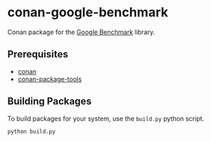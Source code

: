 # conan-google-benchmark

Conan package for the [Google Benchmark](https://github.com/google/benchmark) library.

## Prerequisites
- [conan](https://github.com/conan-io/conan)
- [conan-package-tools](https://github.com/conan-io/conan-package-tools)

## Building Packages
To build packages for your system, use the `build.py` python script.

```
python build.py
```
